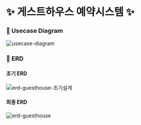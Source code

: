 # :sparkles: 게스트하우스 예약시스템 :sparkles:
### :rocket: Usecase Diagram
![usecase-diagram](https://github.com/user-attachments/assets/a639869a-48d0-4ab2-b405-c56aa821642e)


### :rocket: ERD
#### 초기 ERD
![erd-guesthouse-초기설계](https://github.com/user-attachments/assets/6aa6846b-8b03-4c1d-b426-2728ad0be114)


#### 최종 ERD
![erd-guesthouse](https://github.com/user-attachments/assets/ff0c03f3-fd84-4ffb-a767-dbf5d984dc1a)
